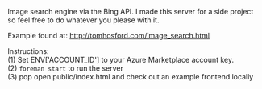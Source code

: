 Image search engine via the Bing API.  I made this server for a side project so feel free to do whatever you please with it.

Example found at: http://tomhosford.com/image_search.html

Instructions:<br />
(1) Set ENV['ACCOUNT_ID'] to your Azure Marketplace account key.<br />
(2) `foreman start` to run the server<br />
(3) pop open public/index.html and check out an example frontend locally<br />
